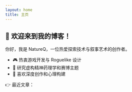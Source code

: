 ```yaml
---
layout: home
title: 主页
---
```


## 👋 欢迎来到我的博客！

你好，我是 NatureQ，一位热爱探索技术与叙事艺术的创作者。

- 🎮 热衷游戏开发与 Roguelike 设计
- 💊 研究虚构精神药理学和赛博主题
- 🧠 喜欢深度创作和心理构建

👉 最近文章：
